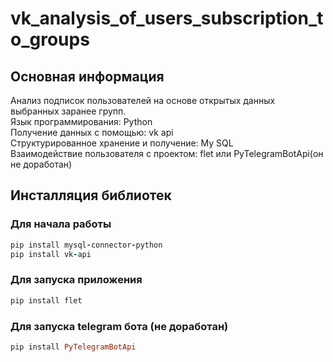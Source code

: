 # vk_analysis_of_users_subscription_to_groups
## Основная информация
Анализ подписок пользователей на основе открытых данных выбранных заранее групп.  
Язык программирования: Python   
Получение данных с помощью: vk api     
Структурированное хранение и получение: My SQL  
Взаимодействие пользователя с проектом: flet или PyTelegramBotApi(он не доработан)

## Инсталляция библиотек
### Для начала работы
```ruby
pip install mysql-connector-python
pip install vk-api
```
### Для запуска приложения
```ruby
pip install flet
```
### Для запуска telegram бота (не доработан)
```ruby
pip install PyTelegramBotApi
```
